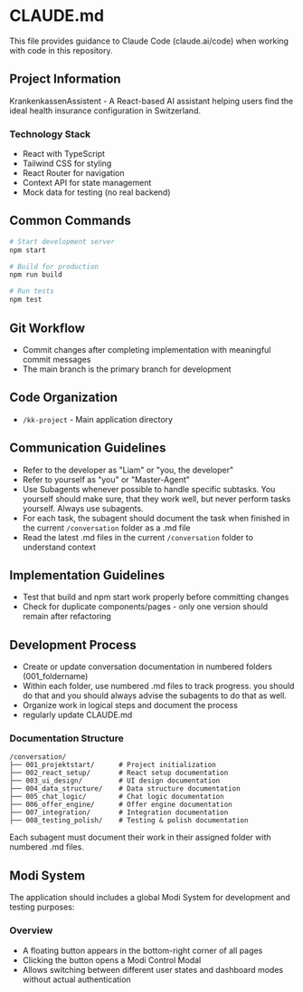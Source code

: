 # CLAUDE.md

This file provides guidance to Claude Code (claude.ai/code) when working with code in this repository.

## Project Information

KrankenkassenAssistent - A React-based AI assistant helping users find the ideal health insurance configuration in Switzerland.

### Technology Stack
- React with TypeScript
- Tailwind CSS for styling
- React Router for navigation
- Context API for state management
- Mock data for testing (no real backend)

## Common Commands

```bash
# Start development server
npm start

# Build for production
npm run build

# Run tests
npm test
```


## Git Workflow

- Commit changes after completing implementation with meaningful commit messages
- The main branch is the primary branch for development

## Code Organization

- `/kk-project` - Main application directory 


## Communication Guidelines

- Refer to the developer as "Liam" or "you, the developer"
- Refer to yourself as "you" or "Master-Agent"
- Use Subagents whenever possible to handle specific subtasks. You yourself should make sure, that they work well, but never perform tasks yourself. Always use subagents.
- For each task, the subagent should document the task when finished in the current `/conversation` folder as a .md file
- Read the latest .md files in the current `/conversation` folder to understand context

## Implementation Guidelines

- Test that build and npm start work properly before committing changes
- Check for duplicate components/pages - only one version should remain after refactoring


## Development Process

- Create or update conversation documentation in numbered folders (001_foldername)
- Within each folder, use numbered .md files to track progress. you should do that and you should always advise the subagents to do that as well.
- Organize work in logical steps and document the process
- regularly update CLAUDE.md

### Documentation Structure
```
/conversation/
├── 001_projektstart/      # Project initialization
├── 002_react_setup/       # React setup documentation
├── 003_ui_design/         # UI design documentation
├── 004_data_structure/    # Data structure documentation
├── 005_chat_logic/        # Chat logic documentation
├── 006_offer_engine/      # Offer engine documentation
├── 007_integration/       # Integration documentation
├── 008_testing_polish/    # Testing & polish documentation
```

Each subagent must document their work in their assigned folder with numbered .md files.

## Modi System

The application should includes a global Modi System for development and testing purposes:

### Overview
- A floating button appears in the bottom-right corner of all pages
- Clicking the button opens a Modi Control Modal
- Allows switching between different user states and dashboard modes without actual authentication

